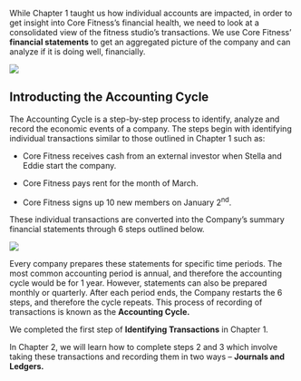 While Chapter 1 taught us how individual accounts are impacted, in order to get insight into Core Fitness’s financial health, we need to look at a consolidated view of the fitness studio’s transactions. We use Core Fitness’ **financial statements** to get an aggregated picture of the company and can analyze if it is doing well, financially.

![](./Chapter_2_Recording_accounting_transactions/media/00_Introduction/image1.png)

## Introducting the Accounting Cycle

The Accounting Cycle is a step-by-step process to identify, analyze and record the economic events of a company. The steps begin with identifying individual transactions similar to those outlined in Chapter 1 such as:

  - Core Fitness receives cash from an external investor when Stella and Eddie start the company.

  - Core Fitness pays rent for the month of March.

  - Core Fitness signs up 10 new members on January 2<sup>nd</sup>.

These individual transactions are converted into the Company’s summary financial statements through 6 steps outlined below.

![](./Chapter_2_Recording_accounting_transactions/media/00_Introduction/image2.png)

Every company prepares these statements for specific time periods. The most common accounting period is annual, and therefore the accounting cycle would be for 1 year. However, statements can also be prepared monthly or quarterly. After each period ends, the Company restarts the 6 steps, and therefore the cycle repeats. This process of recording of transactions is known as the **Accounting Cycle.**

We completed the first step of **Identifying Transactions** in Chapter 1.

In Chapter 2, we will learn how to complete steps 2 and 3 which involve taking these transactions and recording them in two ways – **Journals and Ledgers.**

